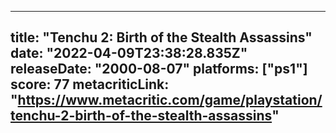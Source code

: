 
---
title: "Tenchu 2: Birth of the Stealth Assassins"
date: "2022-04-09T23:38:28.835Z"
releaseDate: "2000-08-07"
platforms: ["ps1"]
score: 77
metacriticLink: "https://www.metacritic.com/game/playstation/tenchu-2-birth-of-the-stealth-assassins"
---
